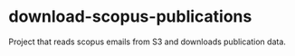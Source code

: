 # download-scopus-publications

Project that reads scopus emails from S3 and downloads publication data.
